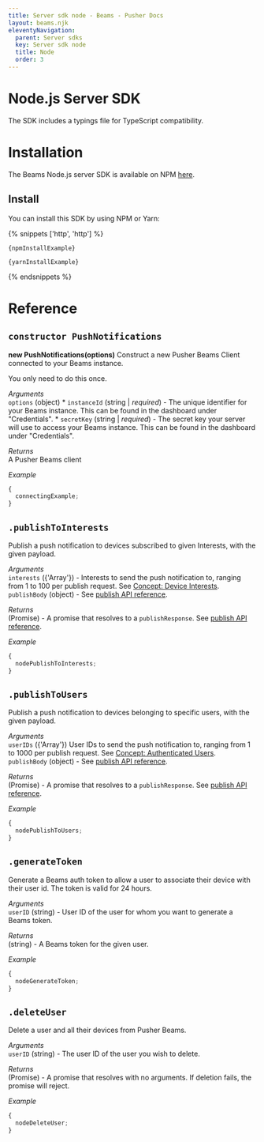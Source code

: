 ```yaml
---
title: Server sdk node - Beams - Pusher Docs
layout: beams.njk
eleventyNavigation:
  parent: Server sdks
  key: Server sdk node
  title: Node
  order: 3
---
```


# Node.js Server SDK

The SDK includes a typings file for TypeScript compatibility.

# Installation

The Beams Node.js server SDK is available on NPM [here](https://www.npmjs.com/package/${SDK_NAME}).

## Install

You can install this SDK by using NPM or Yarn:

{% snippets ['http', 'http'] %}

```http
{npmInstallExample}
```

```http
{yarnInstallExample}
```

{% endsnippets %}

# Reference

## `constructor PushNotifications`

**new PushNotifications(options)**
Construct a new Pusher Beams Client connected to your Beams instance.

You only need to do this once.

_Arguments_ <br /> `options` (object) * `instanceId` (string | *required*) - The unique identifier for your Beams instance. This can be found in the dashboard under "Credentials". * `secretKey` (string | _required_) - The secret key your server will use to access your Beams instance. This can be found in the dashboard under "Credentials".

_Returns_ <br />A Pusher Beams client

_Example_

```js
{
  connectingExample;
}
```

## `.publishToInterests`

Publish a push notification to devices subscribed to given Interests, with the given payload.

_Arguments_ <br /> `interests` ({'Array<string>'}) - Interests to send the push notification to, ranging from 1 to 100 per publish request. See [Concept: Device Interests](/docs/beams/concepts/device-interests).<br /> `publishBody` (object) - See [publish API reference](/docs/beams/reference/publish-api#request-body).

_Returns_ <br /> (Promise) - A promise that resolves to a `publishResponse`. See [publish API reference](/docs/beams/reference/publish-api#success-response-body).

_Example_

```js
{
  nodePublishToInterests;
}
```

## `.publishToUsers`

Publish a push notification to devices belonging to specific users, with the given payload.

_Arguments_ <br /> `userIDs` ({'Array<string>'}) User IDs to send the push notification to, ranging from 1 to 1000 per publish request. See [Concept: Authenticated Users](/docs/beams/concepts/authenticated-users).<br /> `publishBody` (object) - See [publish API reference](/docs/beams/reference/publish-api#request-body).

_Returns_ <br /> (Promise) - A promise that resolves to a `publishResponse`. See [publish API reference](/docs/beams/reference/publish-api#success-response-body).

_Example_

```js
{
  nodePublishToUsers;
}
```

## `.generateToken`

Generate a Beams auth token to allow a user to associate their device with their user id. The token is valid for 24 hours.

_Arguments_ <br /> `userID` (string) - User ID of the user for whom you want to generate a Beams token. <br />

_Returns_ <br /> (string) - A Beams token for the given user.

_Example_

```js
{
  nodeGenerateToken;
}
```

## `.deleteUser`

Delete a user and all their devices from Pusher Beams.

_Arguments_ <br /> `userID` (string) - The user ID of the user you wish to delete.

_Returns_ <br /> (Promise) - A promise that resolves with no arguments. If deletion fails, the promise will reject.

_Example_

```js
{
  nodeDeleteUser;
}
```
